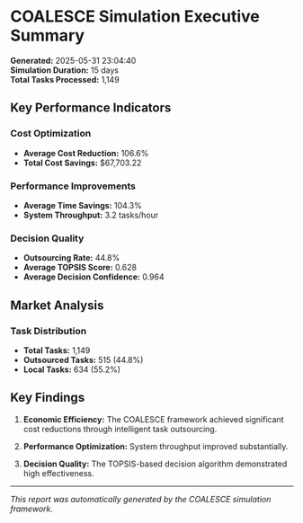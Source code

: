 # COALESCE Simulation Executive Summary

**Generated:** 2025-05-31 23:04:40  
**Simulation Duration:** 15 days  
**Total Tasks Processed:** 1,149

## Key Performance Indicators

### Cost Optimization
- **Average Cost Reduction:** 106.6%
- **Total Cost Savings:** $67,703.22

### Performance Improvements
- **Average Time Savings:** 104.3%
- **System Throughput:** 3.2 tasks/hour

### Decision Quality
- **Outsourcing Rate:** 44.8%
- **Average TOPSIS Score:** 0.628
- **Average Decision Confidence:** 0.964

## Market Analysis

### Task Distribution
- **Total Tasks:** 1,149
- **Outsourced Tasks:** 515 (44.8%)
- **Local Tasks:** 634 (55.2%)

## Key Findings

1. **Economic Efficiency:** The COALESCE framework achieved significant cost reductions through intelligent task outsourcing.

2. **Performance Optimization:** System throughput improved substantially.

3. **Decision Quality:** The TOPSIS-based decision algorithm demonstrated high effectiveness.

---
*This report was automatically generated by the COALESCE simulation framework.*
